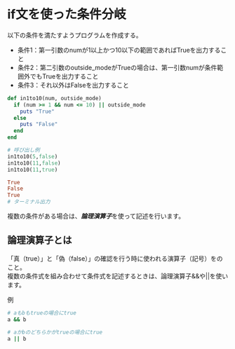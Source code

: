 # if文を使った条件分岐
以下の条件を満たすようプログラムを作成する。

- 条件1：第一引数のnumが1以上かつ10以下の範囲であればTrueを出力すること
- 条件2：第二引数のoutside_modeがTrueの場合は、第一引数numが条件範囲外でもTrueを出力すること
- 条件3：それ以外はFalseを出力すること

```ruby
def in1to10(num, outside_mode)
  if (num >= 1 && num <= 10) || outside_mode
    puts "True"
  else
    puts "False"
  end
end

# 呼び出し例
in1to10(5,false)
in1to10(11,false)
in1to10(11,true)
```
```ruby
True
False
True
# ターミナル出力
```

複数の条件がある場合は、***論理演算子***を使って記述を行います。
## 論理演算子とは
「真（true）」と「偽（false）」の確認を行う時に使われる演算子（記号）をのこと。<br>
複数の条件式を組み合わせて条件式を記述するときは、論理演算子&&や||を使います。<br>

例
```ruby
# aもbもtrueの場合にtrue
a && b 

# aかbのどちらかがtrueの場合にtrue
a || b 
```











